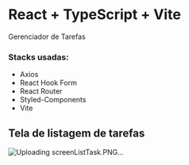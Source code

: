# React + TypeScript + Vite
Gerenciador de Tarefas

### Stacks usadas:

- Axios
- React Hook Form
- React Router
- Styled-Components
- Vite

## Tela de listagem de tarefas 
![Uploading screenListTask.PNG…]()

